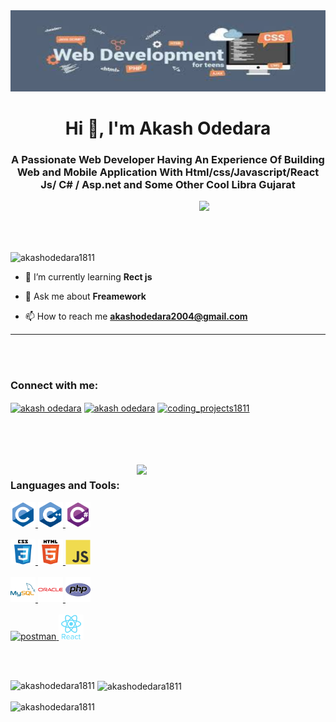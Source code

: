 <img src='https://github.com/akashodedara1811/akashodedara1811/blob/main/benner.jpg' width=100% height='130vh'/>
<h1 align="center">Hi 👋, I'm Akash Odedara</h1>
<h3 align="center">A Passionate Web Developer Having An Experience Of Building Web and Mobile Application With Html/css/Javascript/React Js/ C# / Asp.net and Some Other Cool Libra Gujarat</h3>
<div>
  <img align="right" width="40%" src="https://owlbertsio-resized.s3.amazonaws.com/Popper.psd.full.png">
</div>
<br><br><br><br>
<p align="left"> <img src="https://komarev.com/ghpvc/?username=akashodedara1811&label=Profile%20views&color=0e75b6&style=flat" alt="akashodedara1811" /> </p>


- 🌱 I’m currently learning **Rect js**

- 💬 Ask me about **Freamework**

- 📫 How to reach me **akashodedara2004@gmail.com**

<hr/>
<br><br>
<h3 align="left">Connect with me:</h3>
<p align="left">
<a href="https://linkedin.com/in/akash odedara" target="blank"><img align="center" src="https://raw.githubusercontent.com/rahuldkjain/github-profile-readme-generator/master/src/images/icons/Social/linked-in-alt.svg" alt="akash odedara" height="30" width="40" /></a>
<a href="https://fb.com/akash odedara" target="blank"><img align="center" src="https://raw.githubusercontent.com/rahuldkjain/github-profile-readme-generator/master/src/images/icons/Social/facebook.svg" alt="akash odedara" height="30" width="40" /></a>
<a href="https://www.youtube.com/c/coding_projects1811" target="blank"><img align="center" src="https://raw.githubusercontent.com/rahuldkjain/github-profile-readme-generator/master/src/images/icons/Social/youtube.svg" alt="coding_projects1811" height="30" width="40" /></a>
</p>
<br><br><br>
<div>
  <br>
<img src='https://github.com/akashodedara1811/akashodedara1811/blob/main/Skills_Animation_Dark.gif' align="right" width="60%"/>
</div>
<h3 align="left">Languages and Tools:</h3>
<p align="left"> <a href="https://www.cprogramming.com/" target="_blank" rel="noreferrer"> <img src="https://raw.githubusercontent.com/devicons/devicon/master/icons/c/c-original.svg" alt="c" width="40" height="40"/> </a> <a href="https://www.w3schools.com/cpp/" target="_blank" rel="noreferrer"><img src="https://raw.githubusercontent.com/devicons/devicon/master/icons/cplusplus/cplusplus-original.svg" alt="cplusplus" width="40" height="40"/> </a> <a href="https://www.w3schools.com/cs/" target="_blank" rel="noreferrer"> <img src="https://raw.githubusercontent.com/devicons/devicon/master/icons/csharp/csharp-original.svg" alt="csharp" width="40" height="40"/> </a> <a href="https://www.w3schools.com/css/" target="_blank" rel="noreferrer"> <br/> <br/><img src="https://raw.githubusercontent.com/devicons/devicon/master/icons/css3/css3-original-wordmark.svg" alt="css3" width="40" height="40"/> </a> <a href="https://www.w3.org/html/" target="_blank" rel="noreferrer"> <img src="https://raw.githubusercontent.com/devicons/devicon/master/icons/html5/html5-original-wordmark.svg" alt="html5" width="40" height="40"/> </a> <a href="https://developer.mozilla.org/en-US/docs/Web/JavaScript" target="_blank" rel="noreferrer"> <img src="https://raw.githubusercontent.com/devicons/devicon/master/icons/javascript/javascript-original.svg" alt="javascript" width="40" height="40"/><br/> <br/> </a> <a href="https://www.mysql.com/" target="_blank" rel="noreferrer"> <img src="https://raw.githubusercontent.com/devicons/devicon/master/icons/mysql/mysql-original-wordmark.svg" alt="mysql" width="40" height="40"/> </a> <a href="https://www.oracle.com/" target="_blank" rel="noreferrer"> <img src="https://raw.githubusercontent.com/devicons/devicon/master/icons/oracle/oracle-original.svg" alt="oracle" width="40" height="40"/> </a> <a href="https://www.php.net" target="_blank" rel="noreferrer"> <img src="https://raw.githubusercontent.com/devicons/devicon/master/icons/php/php-original.svg" alt="php" width="40" height="40"/> </a> <a href="https://postman.com" target="_blank" rel="noreferrer"><br/> <br/> <img src="https://www.vectorlogo.zone/logos/getpostman/getpostman-icon.svg" alt="postman" width="40" height="40"/> </a> <a href="https://reactjs.org/" target="_blank" rel="noreferrer"> <img src="https://raw.githubusercontent.com/devicons/devicon/master/icons/react/react-original-wordmark.svg" alt="react" width="40" height="40"/> </a> </p><br/> <br/>

<p><img align="left" src="https://github-readme-stats.vercel.app/api/top-langs?username=akashodedara1811&show_icons=true&locale=en&layout=compact" alt="akashodedara1811" /></p>

<p>&nbsp;<img align="center" src="https://github-readme-stats.vercel.app/api?username=akashodedara1811&show_icons=true&locale=en" alt="akashodedara1811" /></p>

<p><img align="center" src="https://github-readme-streak-stats.herokuapp.com/?user=akashodedara1811&" alt="akashodedara1811" /></p>
